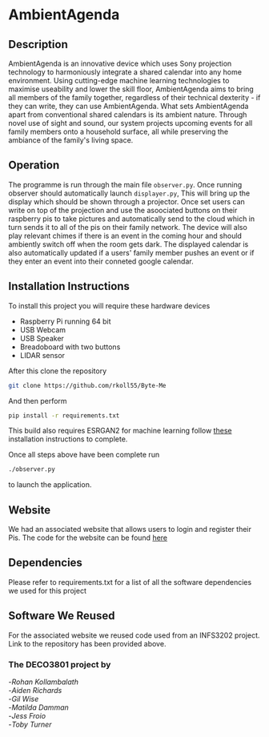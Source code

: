# AmbientAgenda

## Description
AmbientAgenda is an innovative device which uses Sony projection technology to harmoniously integrate a shared calendar into any home environment. Using cutting-edge machine learning technologies to maximise useability and lower the skill floor,  AmbientAgenda aims to bring all members of the family together, regardless of their technical dexterity - if they can write, they can use AmbientAgenda. What sets AmbientAgenda apart from conventional shared calendars is its ambient nature. Through novel use of sight and sound, our system projects upcoming events for all family members onto a household surface, all while preserving the ambiance of the family's living space. 

## Operation
The programme is run through the main file `observer.py`. Once running observer should automatically launch `displayer.py`, This will bring up the display which should be shown through a projector. Once set users can write on top of the projection and use the asoociated buttons on their raspberry pis to take pictures and automatically send to the cloud which in turn sends it to all of the pis on their family network. The device will also play relevant chimes if there is an event in the coming hour and should ambiently switch off when the room gets dark. The displayed calendar is also automatically updated if a users' family member pushes an event or if they enter an event into their conneted google calendar. 

## Installation Instructions
To install this project you will require these hardware devices
- Raspberry Pi running 64 bit
- USB Webcam
- USB Speaker
- Breadoboard with two buttons
- LIDAR sensor

After this clone the repository
```bash
git clone https://github.com/rkoll55/Byte-Me
```

And then perform
```bash
pip install -r requirements.txt
```
This build also requires ESRGAN2 for machine learning follow [these](https://huggingface.co/ai-forever/Real-ESRGAN/resolve/0a00b8e4dc6dd1e1fe0ebb453d4ffeb3f52f89a4/README.md) installation instructions to complete.


Once all steps above have been complete run
```bash
./observer.py
```
to launch the application.

## Website
We had an associated website that allows users to login and register their Pis. The code for the website can be found [here](https://github.com/rkoll55/Ambiance)

## Dependencies
Please refer to requirements.txt for a list of all the software dependencies we used for this project

## Software We Reused
For the associated website we reused code used from an INFS3202 project. Link to the repository has been provided above.

### The DECO3801 project by  
-*Rohan Kollambalath*  
-*Aiden Richards*   
-*Gil Wise*   
-*Matilda Damman*  
-*Jess Froio*  
-*Toby Turner*
